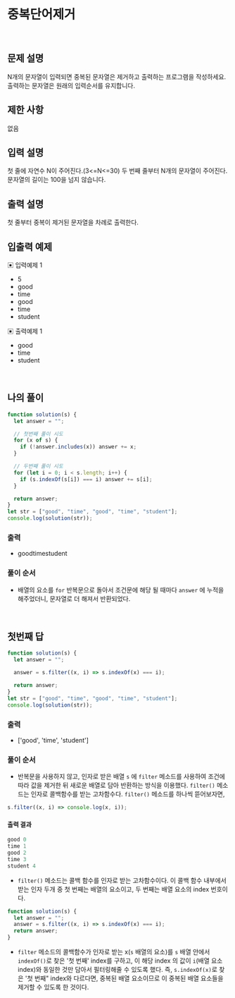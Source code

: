 # 중복단어제거

</br>

## 문제 설명

N개의 문자열이 입력되면 중복된 문자열은 제거하고 출력하는 프로그램을 작성하세요. 출력하는 문자열은 원래의 입력순서를 유지합니다.

## 제한 사항

없음

## 입력 설명

첫 줄에 자연수 N이 주어진다.(3<=N<=30)
두 번째 줄부터 N개의 문자열이 주어진다. 문자열의 길이는 100을 넘지 않습니다.

## 출력 설명

첫 줄부터 중복이 제거된 문자열을 차례로 출력한다.

## 입출력 예제

▣ 입력예제 1

- 5
- good
- time
- good
- time
- student

▣ 출력예제 1

- good
- time
- student

</br>

## 나의 풀이

```js
function solution(s) {
  let answer = "";

  // 첫번째 풀이 시도
  for (x of s) {
    if (!answer.includes(x)) answer += x;
  }

  // 두번째 풀이 시도
  for (let i = 0; i < s.length; i++) {
    if (s.indexOf(s[i]) === i) answer += s[i];
  }

  return answer;
}
let str = ["good", "time", "good", "time", "student"];
console.log(solution(str));
```

### 출력

- goodtimestudent

### 풀이 순서

- 배열의 요소를 `for` 반복문으로 돌아서 조건문에 해당 될 때마다 `answer` 에 누적을 해주었더니, 문자열로 더 해져서 반환되었다.

</br>

## 첫번째 답

```js
function solution(s) {
  let answer = "";

  answer = s.filter((x, i) => s.indexOf(x) === i);

  return answer;
}
let str = ["good", "time", "good", "time", "student"];
console.log(solution(str));
```

### 출력

- ['good', 'time', 'student']

### 풀이 순서

- 반복문을 사용하지 않고, 인자로 받은 배열 `s` 에 `filter` 메소드를 사용하여 조건에 따라 값을 제거한 뒤 새로운 배열로 담아 반환하는 방식을 이용했다. `filter()` 메소드는 인자로 콜백함수를 받는 고차함수다. `filter()` 메소드를 하나씩 뜯어보자면,

```js
s.filter((x, i) => console.log(x, i));
```

#### 출력 결과

```js
good 0
time 1
good 2
time 3
student 4
```

- `filter()` 메소드는 콜백 함수를 인자로 받는 고차함수이다. 이 콜백 함수 내부에서 받는 인자 두개 중 첫 번째는 배열의 요소이고, 두 번째는 배열 요소의 index 번호이다.

```js
function solution(s) {
  let answer = "";
  answer = s.filter((x, i) => s.indexOf(x) === i);
  return answer;
}
```

- `filter` 메소드의 콜백함수가 인자로 받는 x(`s` 배열의 요소)를 `s` 배열 안에서 `indexOf()`로 찾은 '첫 번째' index를 구하고, 이 해당 index 의 값이 `i`(배열 요소 index)와 동일한 것만 담아서 필터링해줄 수 있도록 했다. 즉, `s.indexOf(x)`로 찾은 '첫 번째" index와 다르다면, 중복된 배열 요소이므로 이 중복된 배열 요소들을 제거할 수 있도록 한 것이다.

</br>
